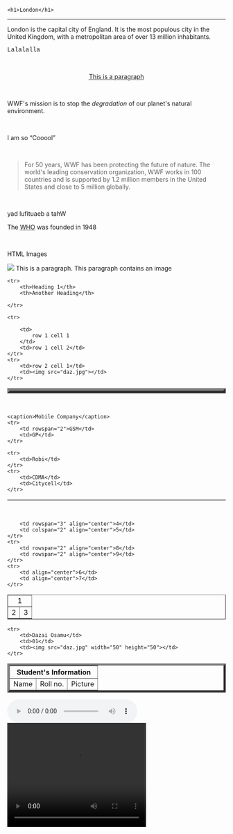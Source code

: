 <!DOCTYPE html>
<html>
<head>
	<meta charset="utf-8">
	<title></title>
</head>
<body>

	<h1>London</h1>
<hr>

<p>London is the capital city of England. It is the most populous city in the United Kingdom, with a metropolitan area of over 13 million inhabitants.</p>

<p style="font-family: courier;"> Lalalalla</p>
<br>

<p style=" text-align:center;"><abbr title="Ahahahah">This is a paragraph</abbr> </p>
<br>

<p>
WWF's mission is to stop the 
<em>
degradation
</em>
 of our planet's natural environment.
</p>
<br>
<p>
	I am so <q>Cooool</q>
</p>
<br>
<blockquote cite="http://www.worldwildlife.org/who/index.html">For 50 years, WWF has been protecting the future of nature. The world's leading conservation organization, WWF works in 100 countries and is supported by 1.2 million members in the United States and close to 5 million globally.</blockquote>
<br>

<bdo dir="rtl"> What a beautiful day</bdo>
<br>

<p> The <abbr title="World Health Organization">WHO</abbr> was founded in 1948</p>
<br>

<a href="html_images.asp" style="
text-decoration:none
">HTML Images</a>
<br>

<p>
<img src="daz.jpg" style="
float:up;
;">
This is a paragraph.
This paragraph contains an image
</p>

<table border="6">
	
	<tr>
		<th>Heading 1</th>
		<th>Another Heading</th>

	</tr>

	<tr>
		
		<td>
			row 1 cell 1
		</td>
		<td>row 1 cell 2</td>
	</tr>
	<tr>
		<td>row 2 cell 1</td>
		<td><img src="daz.jpg"></td>
	</tr>

</table>

<br>

<table border="1">
	
	<caption>Mobile Company</caption>
	<tr>
		<td rowspan="2">GSM</td>
		<td>GP</td>
	</tr>

	<tr>
		<td>Robi</td>
	</tr>
	<tr>
		<td>CDMA</td>
		<td>Citycell</td>
	</tr>
</table>
<br>

<table border="1" width="500" align="center">
	<tr>
		<td colspan="5" align="center">1</td>
	</tr>
	<tr>
		<td colspan="3" align="center">2</td>
		<td colspan="2" rowspan="3" align="center">3</td>
	</tr>
	<tr>
		
		<td rowspan="3" align="center">4</td>
		<td colspan="2" align="center">5</td>
	</tr>
	<tr>
		<td rowspan="2" align="center">8</td>
		<td rowspan="2" align="center">9</td>
	</tr>
	<tr>
		<td align="center">6</td>
		<td align="center">7</td>
	</tr>

	

</table>

<table border="5" align="center">
	<tr>
		<th colspan="3">Student's Information</th>
	</tr>
	<tr>
		<td>Name</td>
		<td>Roll no.</td>
		<td>Picture</td>
	</tr>

	<tr>
		<td>Dazai Osamu</td>
		<td>01</td>
		<td><img src="daz.jpg" width="50" height="50"></td>
	</tr>
</table>

 <audio controls>
 	<source src="tg.mp3" type="audio/mpeg">
 </audio>

 <video width="320" height="240" controls="">
 	<source src="B2.mp4" type="">
 </video>

</body>
</html>
